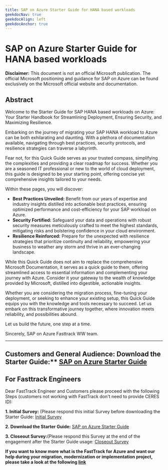 ```yaml
---
title: SAP on Azure Starter Guide for HANA based workloads
geekdocNav: true
geekdocAlign: left
geekdocAnchor: true
---
```


# SAP on Azure Starter Guide for HANA based workloads

**Disclaimer:** This document is not an official Microsoft publication. The official Microsoft positioning and guidance for SAP on Azure can be found exclusively on the Microsoft official website and documentation.

## Abstract

Welcome to the Starter Guide for SAP HANA based workloads on Azure: Your Starter Handbook for Streamlining Deployment, Ensuring Security, and Maximizing Resilience.

Embarking on the journey of migrating your SAP HANA workload to Azure can be both exhilarating and daunting. With a plethora of documentation available, navigating through best practices, security protocols, and resilience strategies can traverse a labyrinth.

Fear not, for this Quick Guide serves as your trusted compass, simplifying the complexities and providing a clear roadmap for success. Whether you are a seasoned IT professional or new to the world of cloud deployment, this guide is designed to be your starting point, offering concise yet comprehensive insights tailored to your needs.

Within these pages, you will discover:

- **Best Practices Unveiled:** Benefit from our years of expertise and industry insights distilled into actionable best practices, ensuring optimized performance and cost-efficiency for your SAP workload on Azure.
- **Security Fortified:** Safeguard your data and operations with robust security measures meticulously crafted to meet the highest standards, mitigating risks and bolstering confidence in your cloud environment.
- **Resilience Reinforced:** Prepare for the unexpected with resilience strategies that prioritize continuity and reliability, empowering your business to weather any storm and thrive in an ever-changing landscape.

While this Quick Guide does not aim to replace the comprehensive Microsoft Documentation, it serves as a quick guide to them, offering streamlined access to essential information and complementing your journey with Azure. Consider it your gateway to the wealth of knowledge provided by Microsoft, distilled into digestible, actionable insights.

Whether you are considering the migration process, fine-tuning your deployment, or seeking to enhance your existing setup, this Quick Guide equips you with the knowledge and tools necessary to succeed. Let us embark on this transformative journey together, where innovation meets reliability, and possibilities abound.

Let us build the future, one step at a time.

Sincerely,
SAP on Azure Fasttrack WW team.

---
Customers and General Audience:
 Download the Starter Guide:** [SAP on Azure Starter Guide](https://github.com/Azure/FTA-WelcomeKits/blob/main/specialized/sap/SAP%20on%20Azure%20Starter%20Guide%20for%20HANA%20based%20workloads%20v2.pdf)
---
For Fasttrack Engineers
---
Dear FastTrack Engineer and Customers please proceed with the following Steps (customers not working with FastTrack don't need to provide CERES ID):

**1. Initial Survey:** (Please respond this initial Survey before downloading the Starter Guide: [Initial Survey](https://forms.office.com/r/0iBfRex14H)

**2. Download the Starter Guide:** [SAP on Azure Starter Guide](https://github.com/Azure/FTA-WelcomeKits/blob/main/specialized/sap/SAP%20on%20Azure%20Starter%20Guide%20for%20HANA%20based%20workloads%20v2.pdf)

**3. Closeout Survey:**(Please respond this Survey at the end of the engagement after the Starter Guide usage: [Closeout Survey](https://forms.office.com/r/zYVq3tzqQb)

**If you want to know more what is the FastTrack for Azure and want our help during your migration, modernization or implementation project, please take a look at the following [link](https://azure.microsoft.com/en-us/pricing/offers/azure-fasttrack)**
